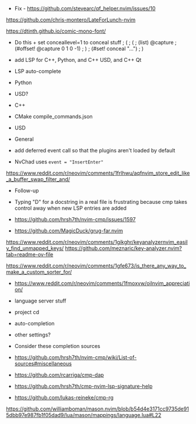 - Fix - https://github.com/stevearc/qf_helper.nvim/issues/10


https://github.com/chris-montero/LateForLunch-nvim

https://dtinth.github.io/comic-mono-font/

- Do this + set conceallevel=1 to conceal stuff
; (
;    (
;       (list) @capture
;       (#offset! @capture 0 1 0 -1)
;    )
;    (#set! conceal "…")
; )


- add LSP for C++, Python, and C++ USD, and C++ Qt
 - LSP auto-complete
 - Python
  - USD?
 - C++
  - CMake compile_commands.json
  - USD
  - General
 - add deferred event call so that the plugins aren't loaded by default
  - NvChad uses ``event = "InsertEnter"``

https://www.reddit.com/r/neovim/comments/1frlhwu/aqfnvim_store_edit_like_a_buffer_swap_filter_and/


- Follow-up
 - Typing "D" for a docstring in a real file is frustrating because cmp takes control away when new  LSP entries are added
  - https://github.com/hrsh7th/nvim-cmp/issues/1597

- https://github.com/MagicDuck/grug-far.nvim

https://www.reddit.com/r/neovim/comments/1gikghr/keyanalyzernvim_easily_find_unmapped_keys/
https://github.com/meznaric/key-analyzer.nvim?tab=readme-ov-file


https://www.reddit.com/r/neovim/comments/1gfe673/is_there_any_way_to_make_a_custom_sorter_for/


- https://www.reddit.com/r/neovim/comments/1fmoxvw/oilnvim_appreciation/

- language server stuff
 - project cd
 - auto-completion
 - other settings?

- Consider these completion sources
 - https://github.com/hrsh7th/nvim-cmp/wiki/List-of-sources#miscellaneous
  - https://github.com/rcarriga/cmp-dap
 - https://github.com/hrsh7th/cmp-nvim-lsp-signature-help
 - https://github.com/lukas-reineke/cmp-rg


https://github.com/williamboman/mason.nvim/blob/b54d4e3171cc9735de915dbb97e987fb1f05dad9/lua/mason/mappings/language.lua#L22
